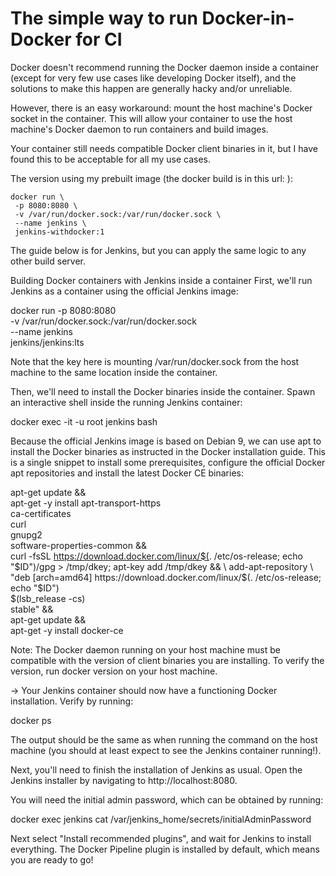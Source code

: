 #  The simple way to run Docker-in-Docker for CI

Docker doesn't recommend running the Docker daemon inside a container (except for very few use cases like developing Docker itself), and the solutions to make this happen are generally hacky and/or unreliable.

However, there is an easy workaround: mount the host machine's Docker socket in the container. This will allow your container to use the host machine's Docker daemon to run containers and build images.

Your container still needs compatible Docker client binaries in it, but I have found this to be acceptable for all my use cases.

The version using my prebuilt image (the docker build is in this url: ):

    docker run \
     -p 8080:8080 \
     -v /var/run/docker.sock:/var/run/docker.sock \
     --name jenkins \
     jenkins-withdocker:1

The guide below is for Jenkins, but you can apply the same logic to any other build server.

Building Docker containers with Jenkins inside a container
First, we'll run Jenkins as a container using the official Jenkins image:

docker run -p 8080:8080 \
  -v /var/run/docker.sock:/var/run/docker.sock \
  --name jenkins \
  jenkins/jenkins:lts

Note that the key here is mounting /var/run/docker.sock from the host machine to the same location inside the container.

Then, we'll need to install the Docker binaries inside the container. Spawn an interactive shell inside the running Jenkins container:

docker exec -it -u root jenkins bash

Because the official Jenkins image is based on Debian 9, we can use apt to install the Docker binaries as instructed in the Docker installation guide. This is a single snippet to install some prerequisites, configure the official Docker apt repositories and install the latest Docker CE binaries:

apt-get update && \
apt-get -y install apt-transport-https \
     ca-certificates \
     curl \
     gnupg2 \
     software-properties-common && \
curl -fsSL https://download.docker.com/linux/$(. /etc/os-release; echo "$ID")/gpg > /tmp/dkey; apt-key add /tmp/dkey && \
add-apt-repository \
   "deb [arch=amd64] https://download.docker.com/linux/$(. /etc/os-release; echo "$ID") \
   $(lsb_release -cs) \
   stable" && \
apt-get update && \
apt-get -y install docker-ce

Note: The Docker daemon running on your host machine must be compatible with the version of client binaries you are installing. To verify the version, run docker version on your host machine.

-> Your Jenkins container should now have a functioning Docker installation. Verify by running:

docker ps

The output should be the same as when running the command on the host machine (you should at least expect to see the Jenkins container running!).

Next, you'll need to finish the installation of Jenkins as usual. Open the Jenkins installer by navigating to http://localhost:8080.

You will need the initial admin password, which can be obtained by running:

docker exec jenkins cat /var/jenkins_home/secrets/initialAdminPassword

Next select "Install recommended plugins", and wait for Jenkins to install everything. The Docker Pipeline plugin is installed by default, which means you are ready to go!
